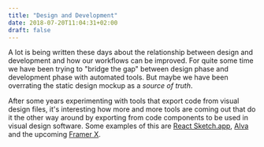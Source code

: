 ```yaml
---
title: "Design and Development"
date: 2018-07-20T11:04:31+02:00
draft: false
---
```


A lot is being written these days about the relationship between design and development and how our workflows can be improved. For quite some time we have been trying to "bridge the gap" between design phase and development phase with automated tools. But maybe we have been overrating the static design mockup as a _source of truth_.

After some years experimenting with tools that export code from visual design files, it's interesting how more and more tools are coming out that do it the other way around by exporting from code components to be used in visual design software. Some examples of this are [React Sketch.app](http://airbnb.io/react-sketchapp/), [Alva](https://meetalva.io/) and the upcoming [Framer X](https://framer.com/announcement/).

